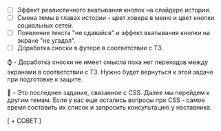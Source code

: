 - [ ] Эффект реалистичного вкатывания кнопок на слайдере истории.
- [ ] Смена темы в главах истории - цвет ховера в меню и цвет кнопки социальных сетей.
- [ ] Появление текста "не сдавайся" и эффект вкатывания кнопки на экране "не угадал".
- [ ] Доработка сноски в футере в соответствии с ТЗ.

:watch: - Доработка сноски не имеет смысла пока нет переходов между экранами в соответствии с ТЗ. Нужно будет вернуться к этой задаче при подготовке к защите.

:large_blue_diamond: - Это последнее задание, связанное с CSS. Далее мы перейдем к другим темам. Если у вас еще остались вопросы про CSS - самое время составить их список и запросить консультацию у наставника.

[ + СОВЕТ ]

